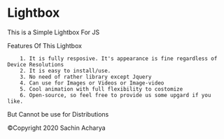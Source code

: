 # Lightbox
This is a Simple Lightbox For JS

Features Of This Lightbox
````
    1. It is fully resposive. It's appearance is fine regardless of Device Resolutions
    2. It is easy to install/use.
    3. No need of rather library except Jquery
    4. Can use for Images or Videos or Image-video
    5. Cool animation with full flexibility to costomize
    6. Open-source, so feel free to provide us some upgard if you like.
````
But Cannot be use for Distributions

©Copyright 2020 Sachin Acharya
